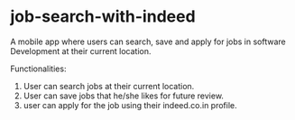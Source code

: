 # job-search-with-indeed

A mobile app where users can search, save and apply for jobs in software Development at their current location.


Functionalities:

1. User can search jobs at their current location.
2. User can save jobs that he/she likes for future review.
3. user can apply for the job using their indeed.co.in profile.

